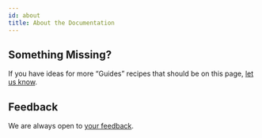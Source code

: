 ```yaml
---
id: about
title: About the Documentation
---
```

## Something Missing?

If you have ideas for more “Guides” recipes that should be on this page, [let us know](https://github.com/globocom/huskyCI/issues).

## Feedback

We are always open to [your feedback](https://github.com/globocom/huskyCI/issues).